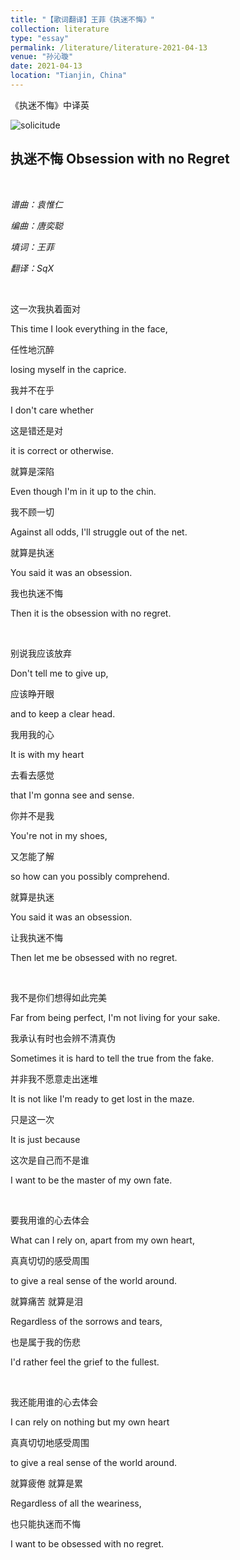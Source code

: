```yaml
---
title: "【歌词翻译】王菲《执迷不悔》"
collection: literature
type: "essay"
permalink: /literature/literature-2021-04-13
venue: "孙沁璇"
date: 2021-04-13
location: "Tianjin, China"
---
```


《执迷不悔》中译英

![solicitude](https://sunqinxuan.github.io/images/literature-2021-04-13-img1.webp)

## 执迷不悔  Obsession with no Regret

<br>

*谱曲：袁惟仁*

*编曲：唐奕聪*

*填词：王菲*

*翻译：SqX*

<br>

这一次我执着面对

This time I look everything in the face,

任性地沉醉

losing myself in the caprice.

我并不在乎

I don't care whether

这是错还是对

it is correct or otherwise.

就算是深陷

Even though I'm in it up to the chin.

我不顾一切

Against all odds, I'll struggle out of the net.

就算是执迷

You said it was an obsession.

我也执迷不悔

Then it is the obsession with no regret.

<br>

别说我应该放弃

Don't tell me to give up,

应该睁开眼

and to keep a clear head.

我用我的心

It is with my heart

去看去感觉

that I'm gonna see and sense.

你并不是我

You're not in my shoes,

又怎能了解

so how can you possibly comprehend.

就算是执迷

You said it was an obsession.

让我执迷不悔

Then let me be obsessed with no regret.

<br>

我不是你们想得如此完美

Far from being perfect, I'm not living for your sake.

我承认有时也会辨不清真伪

Sometimes it is hard to tell the true from the fake.

并非我不愿意走出迷堆

It is not like I'm ready to get lost in the maze.

只是这一次

It is just because

这次是自己而不是谁

I want to be the master of my own fate.

<br>

要我用谁的心去体会

What can I rely on, apart from my own heart,

真真切切的感受周围

to give a real sense of the world around.

就算痛苦 就算是泪

Regardless of the sorrows and tears,

也是属于我的伤悲

I'd rather feel the grief to the fullest.

<br>

我还能用谁的心去体会

I can rely on nothing but my own heart

真真切切地感受周围

to give a real sense of the world around.

就算疲倦 就算是累

Regardless of all the weariness,

也只能执迷而不悔

I want to be obsessed with no regret.
